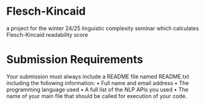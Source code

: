 # Flesch-Kincaid
a project for the winter 24/25 linguistic complexity seminar which calculates Flesch-Kincaid readability score

# Submission Requirements
Your submission must always include a README file named README.txt including the following information: 
• Full name and email address 
• The programming language used 
• A full list of the NLP APIs you used 
• The name of your main file that should be called for execution of your code.